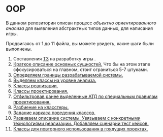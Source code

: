 # OOP

В данном репозитории описан процесс _объектно ориентированного анализа_ для выявления абстрактных типов данных, для написания игры.  

Продвигаясь от 1 до 11 файла, вы можете увидеть, какие шаги были выполнены. 

1. Составления [ТЗ](https://github.com/FedorSabeshkin/OOP/blob/main/1%20Task.md) на разработку игры  .
2. [Краткое описание основных сущностей.](https://github.com/FedorSabeshkin/OOP/blob/main/2%20Short%20description.md) Что бы на этом этапе сфокусироваться на главном, стоит ограниться 5-7 штуками.
3. [Определяем границы разрабатываемой системы.](https://github.com/FedorSabeshkin/OOP/blob/main/3%20Boundaries%20of%20the%20system.md)
4. [Выделяем классы на уровне анализа.](https://github.com/FedorSabeshkin/OOP/blob/main/4%20analysis%20classes.md)
5. [Классы реализации.](https://github.com/FedorSabeshkin/OOP/blob/main/5%20Classes%20Of%20Implementation.md)
6. [Классы проектирования.](https://github.com/FedorSabeshkin/OOP/blob/main/6%20Design%20Classes.md)
7. [Отфильтровав ранее выделенные АТД по специальным правилам проектирования.](https://github.com/FedorSabeshkin/OOP/blob/main/7%20Redundant%20classes.md)
8. [Разбиение на класстеры.](https://github.com/FedorSabeshkin/OOP/blob/main/8%20Class%20Clusters.md)
9. [Задание каркаса поведения классов.](https://github.com/FedorSabeshkin/OOP/blob/main/9%20Classes%20of%20behavior.md)
10. [Развиваем описание системы. Увязываем с конкретными технологиями реализации. Добавляем сценарии тест кейсов.](https://github.com/FedorSabeshkin/OOP/blob/main/10%20Shaping%20the%20architecture.md)
11. [Классы для повторного использования в грядущих проектах.](https://github.com/FedorSabeshkin/OOP/blob/main/11%20Reusable%20classes%20for%20future%20projects.md)
